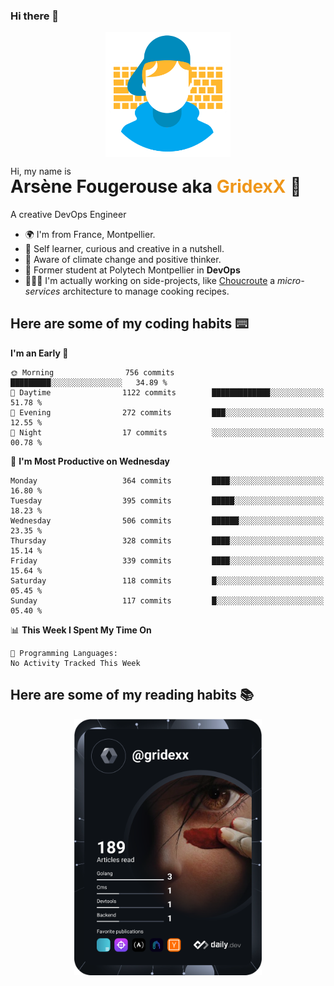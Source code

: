 ### Hi there 👋

<!--
**GridexX/gridexx** is a ✨ _special_ ✨ repository because its `README.md` (this file) appears on your GitHub profile.

Here are some ideas to get you started:

- 🔭 I’m currently working on ...
- 🌱 I’m currently learning ...
- 👯 I’m looking to collaborate on ...
- 🤔 I’m looking for help with ...
- 💬 Ask me about ...
- 📫 How to reach me: ...
- 😄 Pronouns: ...
- ⚡ Fun fact: ...
-->


<!-- Header -->
<div align="center">
  <img align="center" src="./images/user_profile.png" width="200">
</div>
<p>Hi, my name is</p> 
<h1 style="margin-top:-15px">Arsène Fougerouse aka <span style="color:#ef961a">GridexX</span> 👋</h1>

A creative DevOps Engineer

- 🌍 I'm from France, Montpellier.
- 🎨 Self learner, curious and creative in a nutshell. 
- 🌱 Aware of climate change and positive thinker.
- 📕 Former student at Polytech Montpellier in **DevOps**
- 👨🏻‍💻 I'm actually working on side-projects, like [Choucroute](https://github.com/choucroute-orga) a *micro-services* architecture to manage cooking recipes.


## Here are some of my coding habits ⌨️

<!-- Add a section about tech and Ops stack
  Like this one : https://github.com/Xanthus58#-tech-stack
-->
<!--START_SECTION:waka-->
**I'm an Early 🐤** 

```text
🌞 Morning                756 commits         █████████░░░░░░░░░░░░░░░░   34.89 % 
🌆 Daytime                1122 commits        █████████████░░░░░░░░░░░░   51.78 % 
🌃 Evening                272 commits         ███░░░░░░░░░░░░░░░░░░░░░░   12.55 % 
🌙 Night                  17 commits          ░░░░░░░░░░░░░░░░░░░░░░░░░   00.78 % 
```
📅 **I'm Most Productive on Wednesday** 

```text
Monday                   364 commits         ████░░░░░░░░░░░░░░░░░░░░░   16.80 % 
Tuesday                  395 commits         █████░░░░░░░░░░░░░░░░░░░░   18.23 % 
Wednesday                506 commits         ██████░░░░░░░░░░░░░░░░░░░   23.35 % 
Thursday                 328 commits         ████░░░░░░░░░░░░░░░░░░░░░   15.14 % 
Friday                   339 commits         ████░░░░░░░░░░░░░░░░░░░░░   15.64 % 
Saturday                 118 commits         █░░░░░░░░░░░░░░░░░░░░░░░░   05.45 % 
Sunday                   117 commits         █░░░░░░░░░░░░░░░░░░░░░░░░   05.40 % 
```


📊 **This Week I Spent My Time On** 

```text
💬 Programming Languages: 
No Activity Tracked This Week
```


<!--END_SECTION:waka-->

## Here are some of my reading habits 📚
<div  align="center">
  <img src="./images/devcard.svg" width="300">
</div>
